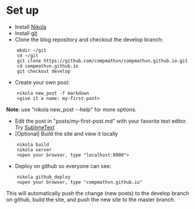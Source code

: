 <!-- 
.. title: Blog instructions
.. slug: blog-instructions
.. date: 2016-02-22 02:20:00 UTC-05:00
.. tags: 
.. category: 
.. link: 
.. description: 
.. type: text
-->

# Set up
- Install [Nikola](https://getnikola.com/)
- Install [git](https://desktop.github.com/)
- Clone the blog repository and checkout the develop branch:
<!-- TEASER_END -->

```
    mkdir ~/git
    cd ~/git
    git clone https://github.com/compmathvn/compmathvn.github.io.git
    cd compmathvn.github.io
    git checkout develop
```
- Create your own post:
```
    nikola new_post -f markdown
    <give it a name: my-first-post>
```
__Note__: use "nikola new_post --help" for more options.

- Edit the post in "posts/my-first-post.md" with your favorite text editor. Try [SublimeText](https://www.sublimetext.com/)
- [Optional] Build the site and view it locally
```
    nikola build
    nikola server
    <open your browser, type "localhost:8000">
```
- Deploy on github so everyone can see:
```
    nikola github_deploy
    <open your browser, type "compmathvn.github.io"
```
This will automatically push the change (new posts) to the develop branch on github, build the site, and push the new site to the master branch.